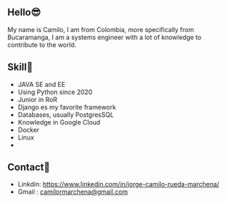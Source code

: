 ## Hello😎

My name is Camilo, I am from Colombia, more specifically from Bucaramanga, I am a systems engineer with a lot of knowledge to contribute to the world.


## Skill🎯
- JAVA SE and EE
- Using Python since 2020
- Junior in RoR
- Django es my favorite framework
- Databases, usually PostgresSQL
- Knowledge in Google Cloud
- Docker
- Linux
- 
## Contact📲

- Linkdin: https://www.linkedin.com/in/jorge-camilo-rueda-marchena/
- Gmail : camilormarchena@gmail.com
